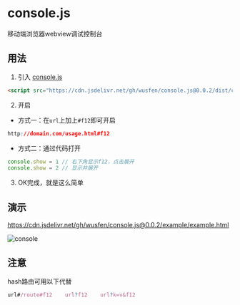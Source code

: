 # console.js
移动端浏览器webview调试控制台


## 用法
1. 引入 [console.js](https://cdn.jsdelivr.net/gh/wusfen/console.js@0.0.2/dist/console.js)  
```html
<script src="https://cdn.jsdelivr.net/gh/wusfen/console.js@0.0.2/dist/console.js"></script>
```
2. 开启
  * 方式一：在`url`上加上`#f12`即可开启
```css
http://domain.com/usage.html#f12
```
  * 方式二：通过代码打开
```javascript
console.show = 1 // 右下角显示f12，点击展开
console.show = 2 // 显示并展开
```
3. OK完成，就是这么简单


## 演示
https://cdn.jsdelivr.net/gh/wusfen/console.js@0.0.2/example/example.html  
<!-- ![console](https://cdn.jsdelivr.net/gh/wusfen/console.js@0.0.2/example/example.png)   -->
![console](https://cdn.jsdelivr.net/gh/wusfen/console.js@0.0.2/example/console.js.png)  


## 注意
hash路由可用以下代替
```javascript
url#/route#f12    url?f12    url?k=v&f12
 ```
